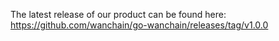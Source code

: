 The latest release of our product can be found here: https://github.com/wanchain/go-wanchain/releases/tag/v1.0.0
